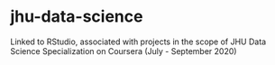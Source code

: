 # jhu-data-science
Linked to RStudio, associated with projects in the scope of JHU Data Science Specialization on Coursera (July - September 2020)
